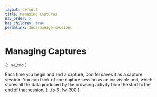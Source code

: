 ```yaml
---
layout: default
title: Managing Captures
nav_order: 5
has_children: true
permalink: docs/manage-sessions
---
```


# Managing Captures
{: .no_toc }

Each time you begin and end a capture, Conifer saves it as a capture session. You can think of one capture session as an indivisible unit, which stores all the data produced by the browsing activity from the start to the end of that session.
{: .fs-6 .fw-300 }
